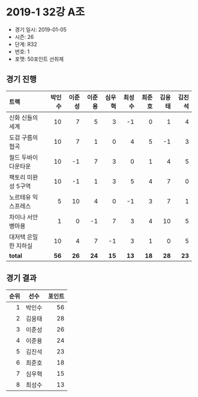 # 2019-1 32강 A조

- 경기 일시: 2019-01-05
- 시즌: 26
- 단계: R32
- 번호: 1
- 포맷: 50포인트 선취제





## 경기 진행

| 트랙 | 박인수 | 이준성 | 이준용 | 심우혁 | 최성수 | 최준호 | 김응태 | 김진석 |
|:---|---:|---:|---:|---:|---:|---:|---:|---:|
| 신화 신들의 세계 | 10 | 7 | 5 | 3 | -1 | 0 | 1 | 4 |
| 도검 구름의 협곡 | 10 | 7 | 1 | 0 | 4 | 5 | -1 | 3 |
| 월드 두바이 다운타운 | 10 | -1 | 7 | 3 | 0 | 1 | 4 | 5 |
| 팩토리 미완성 5구역 | 10 | -1 | 1 | 3 | 5 | 4 | 7 | 0 |
| 노르테유 익스프레스 | 5 | 10 | 4 | 0 | -1 | 3 | 7 | 1 |
| 차이나 서안 병마용 | 1 | 0 | -1 | 7 | 3 | 4 | 10 | 5 |
| 대저택 은밀한 지하실 | 10 | 4 | 7 | -1 | 3 | 1 | 0 | 5 |
| __total__ | __56__ | __26__ | __24__ | __15__ | __13__ | __18__ | __28__ | __23__ |




## 경기 결과

| 순위 | 선수 | 포인트 |
|---:|:---:|---:|
| 1 | 박인수 | 56 |
| 2 | 김응태 | 28 |
| 3 | 이준성 | 26 |
| 4 | 이준용 | 24 |
| 5 | 김진석 | 23 |
| 6 | 최준호 | 18 |
| 7 | 심우혁 | 15 |
| 8 | 최성수 | 13 |

